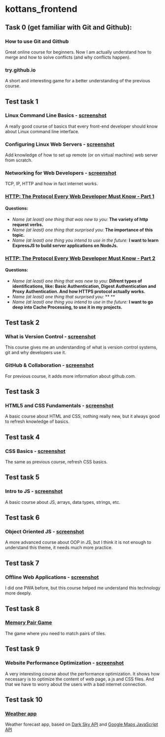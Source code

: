 # kottans_frontend

## Task 0 (get familiar with Git and Github):

### How to use Git and Github
Great online course for beginners. Now I am actually understand how to merge and how to solve conflicts (and why conflicts happen).

### try.github.io
A short and interesting game for a better understanding of the previous course.

## Test task 1

### Linux Command Line Basics - [screenshot](https://raw.githubusercontent.com/iammiro/kottans_frontend/master/task_1/shell.png)
A really good course of basics that every front-end developer should know about Linux command line interface.

### Configuring Linux Web Servers - [screenshot](https://raw.githubusercontent.com/iammiro/kottans_frontend/master/task_1/conf_web_server.png)
Add knowledge of how to set up remote (or on virtual machine) web server from scratch.

### Networking for Web Developers - [screenshot](https://raw.githubusercontent.com/iammiro/kottans_frontend/master/task_1/networking_for-web_developers.png)
TCP, IP, HTTP and how in fact internet works.

### [HTTP: The Protocol Every Web Developer Must Know - Part 1](https://code.tutsplus.com/tutorials/http-the-protocol-every-web-developer-must-know-part-1--net-31177)
#### Questions:
- _Name (at least) one thing that was new to you:_ **The variety of http request verbs.**
- _Name (at least) one thing that surprised you:_ **The importance of this topic.**
- _Name (at least) one thing you intend to use in the future:_ **I want to learn ExpressJS to build server applications on NodeJs.**

### [HTTP: The Protocol Every Web Developer Must Know - Part 2](https://code.tutsplus.com/tutorials/http-the-protocol-every-web-developer-must-know-part-2--net-31155)
#### Questions:
- _Name (at least) one thing that was new to you:_ **Difrent types of identifications, like: Basic Authentication, Digest Authentication and
Proxy Authentication. And how HTTPS protocol actually works.**
- _Name (at least) one thing that surprised you:_ ** **
- _Name (at least) one thing you intend to use in the future:_ **I want to go deep into Cache Processing, to use it in my projects.**

## Test task 2

### What is Version Control - [screenshot](https://raw.githubusercontent.com/iammiro/kottans_frontend/master/task_2/Version_Control_with_Git.png)
This course gives me an understanding of what is version control systems, git and why developers use it.

### GitHub & Collaboration - [screenshot](https://raw.githubusercontent.com/iammiro/kottans_frontend/master/task_2/GitHub_Collaboration.png)
For previous course, it adds more information about github.com.

## Test task 3

### HTML5 and CSS Fundamentals - [screenshot](https://raw.githubusercontent.com/iammiro/kottans_frontend/master/task_3/HTML5.0x.png)
A basic course about HTML and CSS, nothing really new, but it always good to refresh knowledge of basics.

## Test task 4

### CSS Basics - [screenshot](https://raw.githubusercontent.com/iammiro/kottans_frontend/master/task_4/CSS.0x.png)
The same as previous course, refresh CSS basics.

## Test task 5

### Intro to JS - [screenshot](https://raw.githubusercontent.com/iammiro/kottans_frontend/master/task_5/Screenshot.png)
A basic course about JS, arrays, data types, strings, etc.

## Test task 6

### Object Oriented JS - [screenshot](https://raw.githubusercontent.com/iammiro/kottans_frontend/master/task_6/Screenshot.png)
A more advanced course about OOP in JS, but I think it is not enough to understand this theme, it needs much more practice.

## Test task 7

### Offline Web Applications - [screenshot](https://raw.githubusercontent.com/iammiro/kottans_frontend/master/task_7/Screenshot.png)
I did one PWA before, but this course helped me understand this technology more deeply.

## Test task 8

### [Memory Pair Game](https://iammiro.github.io/MemoryPairGame/)
The game where you need to match pairs of tiles.

## Test task 9

### Website Performance Optimization - [screenshot](https://raw.githubusercontent.com/iammiro/kottans_frontend/master/task_9/Screenshot.png)
A very interesting course about the performance optimization. It shows how necessary is to optimize the content of web page, a js and CSS files.
And that we have to worry about the users with a bad internet connection.

## Test task 10

### [Weather app](https://iammiro.github.io/Weather-app)
Weather forecast app, based on [Dark Sky API](https://darksky.net/dev) and [Google Maps JavaScript API](https://developers.google.com/maps/documentation/javascript/geocoding?hl=en)
